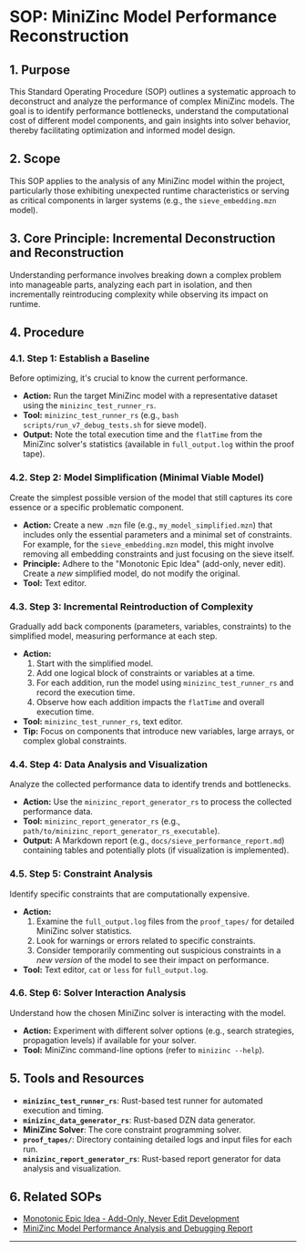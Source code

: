 # SOP: MiniZinc Model Performance Reconstruction

## 1. Purpose

This Standard Operating Procedure (SOP) outlines a systematic approach to deconstruct and analyze the performance of complex MiniZinc models. The goal is to identify performance bottlenecks, understand the computational cost of different model components, and gain insights into solver behavior, thereby facilitating optimization and informed model design.

## 2. Scope

This SOP applies to the analysis of any MiniZinc model within the project, particularly those exhibiting unexpected runtime characteristics or serving as critical components in larger systems (e.g., the `sieve_embedding.mzn` model).

## 3. Core Principle: Incremental Deconstruction and Reconstruction

Understanding performance involves breaking down a complex problem into manageable parts, analyzing each part in isolation, and then incrementally reintroducing complexity while observing its impact on runtime.

## 4. Procedure

### 4.1. Step 1: Establish a Baseline

Before optimizing, it's crucial to know the current performance.

*   **Action:** Run the target MiniZinc model with a representative dataset using the `minizinc_test_runner_rs`.
*   **Tool:** `minizinc_test_runner_rs` (e.g., `bash scripts/run_v7_debug_tests.sh` for sieve model).
*   **Output:** Note the total execution time and the `flatTime` from the MiniZinc solver's statistics (available in `full_output.log` within the proof tape).

### 4.2. Step 2: Model Simplification (Minimal Viable Model)

Create the simplest possible version of the model that still captures its core essence or a specific problematic component.

*   **Action:** Create a new `.mzn` file (e.g., `my_model_simplified.mzn`) that includes only the essential parameters and a minimal set of constraints. For example, for the `sieve_embedding.mzn` model, this might involve removing all embedding constraints and just focusing on the sieve itself.
*   **Principle:** Adhere to the "Monotonic Epic Idea" (add-only, never edit). Create a *new* simplified model, do not modify the original.
*   **Tool:** Text editor.

### 4.3. Step 3: Incremental Reintroduction of Complexity

Gradually add back components (parameters, variables, constraints) to the simplified model, measuring performance at each step.

*   **Action:**
    1.  Start with the simplified model.
    2.  Add one logical block of constraints or variables at a time.
    3.  For each addition, run the model using `minizinc_test_runner_rs` and record the execution time.
    4.  Observe how each addition impacts the `flatTime` and overall execution time.
*   **Tool:** `minizinc_test_runner_rs`, text editor.
*   **Tip:** Focus on components that introduce new variables, large arrays, or complex global constraints.

### 4.4. Step 4: Data Analysis and Visualization

Analyze the collected performance data to identify trends and bottlenecks.

*   **Action:** Use the `minizinc_report_generator_rs` to process the collected performance data.
*   **Tool:** `minizinc_report_generator_rs` (e.g., `path/to/minizinc_report_generator_rs_executable`).
*   **Output:** A Markdown report (e.g., `docs/sieve_performance_report.md`) containing tables and potentially plots (if visualization is implemented).

### 4.5. Step 5: Constraint Analysis

Identify specific constraints that are computationally expensive.

*   **Action:**
    1.  Examine the `full_output.log` files from the `proof_tapes/` for detailed MiniZinc solver statistics.
    2.  Look for warnings or errors related to specific constraints.
    3.  Consider temporarily commenting out suspicious constraints in a *new version* of the model to see their impact on performance.
*   **Tool:** Text editor, `cat` or `less` for `full_output.log`.

### 4.6. Step 6: Solver Interaction Analysis

Understand how the chosen MiniZinc solver is interacting with the model.

*   **Action:** Experiment with different solver options (e.g., search strategies, propagation levels) if available for your solver.
*   **Tool:** MiniZinc command-line options (refer to `minizinc --help`).

## 5. Tools and Resources

*   **`minizinc_test_runner_rs`**: Rust-based test runner for automated execution and timing.
*   **`minizinc_data_generator_rs`**: Rust-based DZN data generator.
*   **MiniZinc Solver**: The core constraint programming solver.
*   **`proof_tapes/`**: Directory containing detailed logs and input files for each run.
*   **`minizinc_report_generator_rs`**: Rust-based report generator for data analysis and visualization.

## 6. Related SOPs

*   [Monotonic Epic Idea - Add-Only, Never Edit Development](docs/sops/monotonic_epic_idea_sop.md)
*   [MiniZinc Model Performance Analysis and Debugging Report](docs/performance_analysis_report.md)

---
